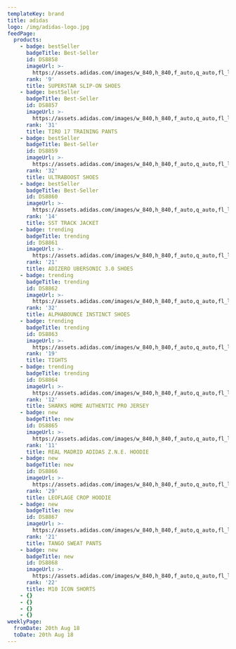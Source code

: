 ```yaml
---
templateKey: brand
title: adidas
logo: /img/adidas-logo.jpg
feedPage:
  products:
    - badge: bestSeller
      badgeTitle: Best-Seller
      id: DS8858
      imageUrl: >-
        https://assets.adidas.com/images/w_840,h_840,f_auto,q_auto,fl_lossy/634b1bedcd184a3d8db0a8ba00f050d5_9366/Superstar_Slip-on_Shoes_Black_B37193_02_hover_frv.jpg
      rank: '9'
      title: SUPERSTAR SLIP-ON SHOES
    - badge: bestSeller
      badgeTitle: Best-Seller
      id: DS8857
      imageUrl: >-
        https://assets.adidas.com/images/w_840,h_840,f_auto,q_auto,fl_lossy/57995102067e498099e7a79201012389_9366/Tiro_17_Training_Pants_Red_CF3608_21_model.jpg
      rank: '31'
      title: TIRO 17 TRAINING PANTS
    - badge: bestSeller
      badgeTitle: Best-Seller
      id: DS8859
      imageUrl: >-
        https://assets.adidas.com/images/w_840,h_840,f_auto,q_auto,fl_lossy/c4fa12dc0a2743a0a842a80e00f2fd0d_9366/Ultraboost_Shoes_White_BB6168_02_hover_frv.jpg
      rank: '32'
      title: ULTRABOOST SHOES
    - badge: bestSeller
      badgeTitle: Best-Seller
      id: DS8860
      imageUrl: >-
        https://assets.adidas.com/images/w_840,h_840,f_auto,q_auto,fl_lossy/32dc5795a59043d1b51ca8c6012cc2d3_9366/SST_Track_Jacket_Multicolor_DH3071_21_model.jpg
      rank: '14'
      title: SST TRACK JACKET
    - badge: trending
      badgeTitle: trending
      id: DS8861
      imageUrl: >-
        https://assets.adidas.com/images/w_840,h_840,f_auto,q_auto,fl_lossy/51c092f2533d495c9a06a8e300ecdd3e_9366/Adizero_Ubersonic_3_0_Shoes_Pink_AH2136_02_hover_frv.jpg
      rank: '21'
      title: ADIZERO UBERSONIC 3.0 SHOES
    - badge: trending
      badgeTitle: trending
      id: DS8862
      imageUrl: >-
        https://assets.adidas.com/images/w_840,h_840,f_auto,q_auto,fl_lossy/2606a0e918b24d6d8891a9000185c6dc_9366/Alphabounce_Instinct_Shoes_Orange_BB7507_02_hover_frv.jpg
      rank: '32'
      title: ALPHABOUNCE INSTINCT SHOES
    - badge: trending
      badgeTitle: trending
      id: DS8863
      imageUrl: >-
        https://assets.adidas.com/images/w_840,h_840,f_auto,q_auto,fl_lossy/e0961b9a670e40778121a8be00e1665a_9366/Tights_Multicolor_DH3056_21_model.jpg
      rank: '19'
      title: TIGHTS
    - badge: trending
      badgeTitle: trending
      id: DS8864
      imageUrl: >-
        https://assets.adidas.com/images/w_840,h_840,f_auto,q_auto,fl_lossy/fd2b671828744a47b0d8a80400f3127a_9366/Sharks_Home_Authentic_Pro_Jersey_White_CA7016_21_model.jpg
      rank: '12'
      title: SHARKS HOME AUTHENTIC PRO JERSEY
    - badge: new
      badgeTitle: new
      id: DS8865
      imageUrl: >-
        https://assets.adidas.com/images/w_840,h_840,f_auto,q_auto,fl_lossy/6e76544d2cd148a38f36a8940106df5a_9366/Real_Madrid_adidas_Z_N_E__Hoodie_Red_DS8857_21_model.jpg
      rank: '11'
      title: REAL MADRID ADIDAS Z.N.E. HOODIE
    - badge: new
      badgeTitle: new
      id: DS8866
      imageUrl: >-
        https://assets.adidas.com/images/w_840,h_840,f_auto,q_auto,fl_lossy/1fc8f787ccac4ff5bcd5a8d6010af2cf_9366/LEOFLAGE_Crop_Hoodie_Pink_DX4301_21_model.jpg
      rank: '29'
      title: LEOFLAGE CROP HOODIE
    - badge: new
      badgeTitle: new
      id: DS8867
      imageUrl: >-
        https://assets.adidas.com/images/w_840,h_840,f_auto,q_auto,fl_lossy/ac98ab357ff646869db3a87f014aab59_9366/Tango_Sweat_Pants_Grey_CZ4005_21_model.jpg
      rank: '21'
      title: TANGO SWEAT PANTS
    - badge: new
      badgeTitle: new
      id: DS8868
      imageUrl: >-
        https://assets.adidas.com/images/w_840,h_840,f_auto,q_auto,fl_lossy/a8604a87fe69472591baa76d000bf483_9366/M10_Icon_Shorts_Red_CF1288_21_model.jpg
      rank: '22'
      title: M10 ICON SHORTS
    - {}
    - {}
    - {}
    - {}
weeklyPage:
  fromDate: 20th Aug 18
  toDate: 20th Aug 18
---
```



